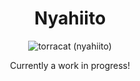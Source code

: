 <h1 align="center">
Nyahiito
</h1>

<p align="center">
  <img src="https://www.pokencyclopedia.info/sprites/spin-off/ico_shuffle/ico_shuffle_726.png" alt="torracat (nyahiito)"/>
</p>

<p align="center">
Currently a work in progress!
</p>